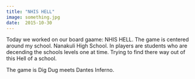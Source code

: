```yaml
---
title: "NHIS HELL"
image: something.jpg
date:  2015-10-30
---
```


Today we worked on our board gaame: NHIS HELL. The game is centered around my school. Nanakuli High School. In players are students who are decending the schools levels one at time. Trying to find there way out of this Hell of a school.

The game is Dig Dug meets Dantes Inferno.

